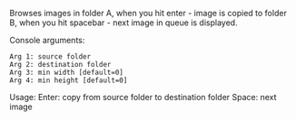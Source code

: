Browses images in folder A, when you hit enter - image is copied to folder B, when you hit spacebar - next image in queue is displayed.

Console arguments:
```
Arg 1: source folder
Arg 2: destination folder
Arg 3: min width [default=0]
Arg 4: min height [default=0]
```

Usage:
Enter: copy from source folder to destination folder
Space: next image